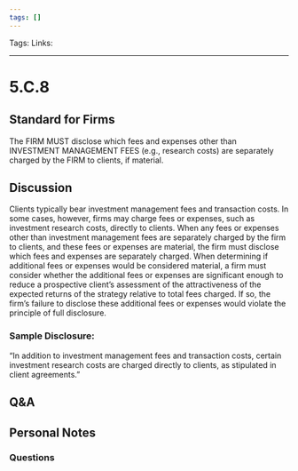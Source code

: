 ```yaml
---
tags: []
---
```

Tags:
Links: 
___
# 5.C.8
## Standard for Firms
The FIRM MUST disclose which fees and expenses other than INVESTMENT MANAGEMENT FEES (e.g., research costs) are separately charged by the FIRM to clients, if material.
## Discussion
Clients typically bear investment management fees and transaction costs. In some cases, however, firms may charge fees or expenses, such as investment research costs, directly to clients. When any fees or expenses other than investment management fees are separately charged by the firm to clients, and these fees or expenses are material, the firm must disclose which fees and expenses are separately charged. When determining if additional fees or expenses would be considered material, a firm must consider whether the additional fees or expenses are significant enough to reduce a prospective client’s assessment of the attractiveness of the expected returns of the strategy relative to total fees charged. If so, the firm’s failure to disclose these additional fees or expenses would violate the principle of full disclosure.
### Sample Disclosure:
“In addition to investment management fees and transaction costs, certain investment research costs are charged directly to clients, as stipulated in client agreements.”
## Q&A

## Personal Notes

### Questions